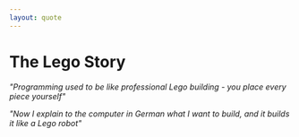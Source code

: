 ```yaml
---
layout: quote
---
```


# The Lego Story

<div class="text-xl leading-relaxed">

*"Programming used to be like professional Lego building - you place every piece yourself"*

<div class="mt-8">
<uim-cube class="text-4xl text-blue-500 inline mr-4"/>
</div>

*"Now I explain to the computer in German what I want to build, and it builds it like a Lego robot"*

<div class="mt-8">
<uim-android class="text-4xl text-green-500 inline mr-4"/>
</div>

</div>

<!-- 
Icon replacements:
- uim-android used instead of uim-robot (generate alternative: simple robot head icon, friendly style)
-->

<!--
I used to tell my daughter that programming is like professional Lego building - only the cleanup is faster. You carefully place each piece, following your mental blueprint, building something complex from simple components.

But recently, I had to update that explanation. Now I tell her: "I explain to the computer in German what I want to build, and it builds it like a Lego robot." The transformation has been that dramatic.

[Audience Engagement] How many of you have tried to explain your job to your kids? [Show of hands, brief interaction]

But here's the thing...
-->

